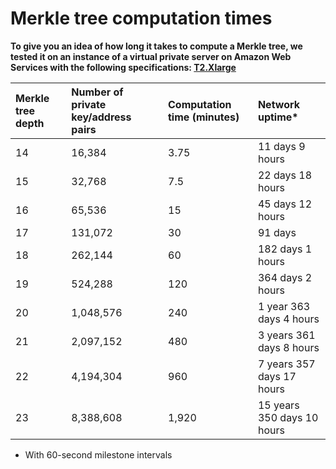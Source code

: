 # Merkle tree computation times

**To give you an idea of how long it takes to compute a Merkle tree, we tested it on an instance of a virtual private server on Amazon Web Services with the following specifications: [T2.Xlarge](https://aws.amazon.com/ec2/instance-types/)**

|**Merkle tree depth**|**Number of private key/address pairs**|**Computation time (minutes)**|**Network uptime\***|
|:--------|:----------------------|:------------------------------|:----------|
|14|16,384|3.75|11 days 9 hours|
|15|32,768|7.5|22 days 18 hours|
|16|65,536|15|45 days 12 hours|
|17|131,072|30|91 days|
|18|262,144|60|182 days 1 hours|
|19|524,288|120|364 days 2 hours|
|20|1,048,576|240|1 year 363 days 4 hours|
|21|2,097,152|480|3 years 361 days 8 hours|
|22|4,194,304|960|7 years 357 days 17 hours|
|23|8,388,608|1,920|15 years 350 days 10 hours|

- With 60-second milestone intervals
